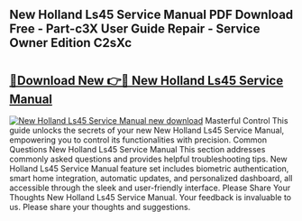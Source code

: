 ## New Holland Ls45 Service Manual PDF Download Free - Part-c3X User Guide Repair - Service Owner Edition C2sXc

# <h2><a href="http://bc47944.oget.top/?id=New+Holland+Ls45+Service+Manual">🔗Download New 👉🔴 New Holland Ls45 Service Manual</a></h2>

[![New Holland Ls45 Service Manual new download](https://i.imgur.com/5g1atiW.png)](http://bc47944.oget.top/?id=New+Holland+Ls45+Service+Manual)
Masterful Control This guide unlocks the secrets of your new New Holland Ls45 Service Manual, empowering you to control its functionalities with precision. Common Questions New Holland Ls45 Service Manual This section addresses commonly asked questions and provides helpful troubleshooting tips. New Holland Ls45 Service Manual feature set includes biometric authentication, smart home integration, automatic updates, and personalized dashboard, all accessible through the sleek and user-friendly interface. Please Share Your Thoughts New Holland Ls45 Service Manual. Your feedback is invaluable to us. Please share your thoughts and suggestions.

